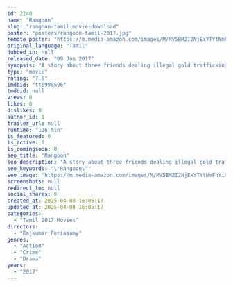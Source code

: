 ```yaml
---
id: 2240
name: "Rangoon"
slug: "rangoon-tamil-movie-download"
poster: "posters/rangoon-tamil-2017.jpg"
remote_poster: "https://m.media-amazon.com/images/M/MV5BM2I2NjExYTYtNmFhYi00ODczLThlZGItODFmOGNkMWM5NWU4XkEyXkFqcGdeQXVyMTEzNzg0Mjkx._V1_SX300.jpg"
original_language: "Tamil"
dubbed_in: null
released_date: "09 Jun 2017"
synopsis: "A story about three friends dealing illegal gold trafficking in India and when they think everything is going smoothly their life takes a u-turn when a business deal goes wrong in Rangoon"
type: "movie"
rating: "7.0"
imdbid: "tt6998596"
tmdbid: null
views: 0
likes: 0
dislikes: 0
author_id: 1
trailer_url: null
runtime: "126 min"
is_featured: 0
is_active: 1
is_comingsoon: 0
seo_title: "Rangoon"
seo_description: "A story about three friends dealing illegal gold trafficking in India and when they think everything is going smoothly their life takes a u-turn when a business deal goes wrong in Rangoon"
seo_keywords: "\"Rangoon\""
seo_image: "https://m.media-amazon.com/images/M/MV5BM2I2NjExYTYtNmFhYi00ODczLThlZGItODFmOGNkMWM5NWU4XkEyXkFqcGdeQXVyMTEzNzg0Mjkx._V1_SX300.jpg"
screenshots: null
redirect_to: null
social_shares: 0
created_at: 2025-04-08 16:05:17
updated_at: 2025-04-08 16:05:17
categories:
  - "Tamil 2017 Movies"
directors:
  - "Rajkumar Periasamy"
genres:
  - "Action"
  - "Crime"
  - "Drama"
years:
  - "2017"
---
```

